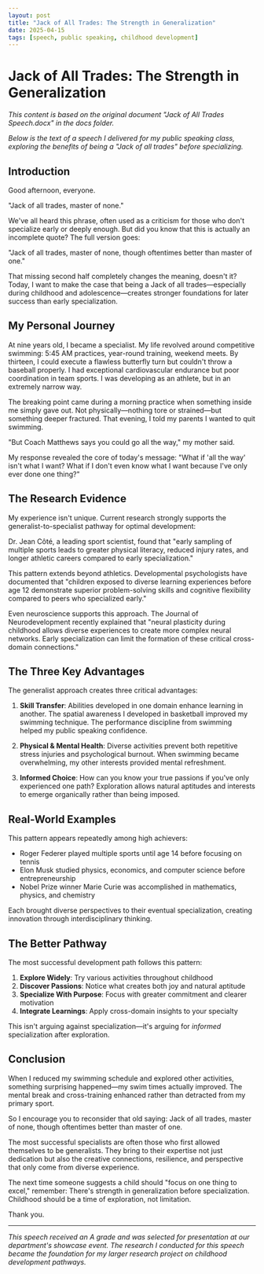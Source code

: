 ```yaml
---
layout: post
title: "Jack of All Trades: The Strength in Generalization"
date: 2025-04-15
tags: [speech, public speaking, childhood development]
---
```


# Jack of All Trades: The Strength in Generalization

*This content is based on the original document "Jack of All Trades Speech.docx" in the docs folder.*

*Below is the text of a speech I delivered for my public speaking class, exploring the benefits of being a "Jack of all trades" before specializing.*

## Introduction

Good afternoon, everyone.

"Jack of all trades, master of none."

We've all heard this phrase, often used as a criticism for those who don't specialize early or deeply enough. But did you know that this is actually an incomplete quote? The full version goes:

"Jack of all trades, master of none, though oftentimes better than master of one."

That missing second half completely changes the meaning, doesn't it? Today, I want to make the case that being a Jack of all trades—especially during childhood and adolescence—creates stronger foundations for later success than early specialization.

## My Personal Journey

At nine years old, I became a specialist. My life revolved around competitive swimming: 5:45 AM practices, year-round training, weekend meets. By thirteen, I could execute a flawless butterfly turn but couldn't throw a baseball properly. I had exceptional cardiovascular endurance but poor coordination in team sports. I was developing as an athlete, but in an extremely narrow way.

The breaking point came during a morning practice when something inside me simply gave out. Not physically—nothing tore or strained—but something deeper fractured. That evening, I told my parents I wanted to quit swimming.

"But Coach Matthews says you could go all the way," my mother said.

My response revealed the core of today's message: "What if 'all the way' isn't what I want? What if I don't even know what I want because I've only ever done one thing?"

## The Research Evidence

My experience isn't unique. Current research strongly supports the generalist-to-specialist pathway for optimal development:

Dr. Jean Côté, a leading sport scientist, found that "early sampling of multiple sports leads to greater physical literacy, reduced injury rates, and longer athletic careers compared to early specialization."

This pattern extends beyond athletics. Developmental psychologists have documented that "children exposed to diverse learning experiences before age 12 demonstrate superior problem-solving skills and cognitive flexibility compared to peers who specialized early."

Even neuroscience supports this approach. The Journal of Neurodevelopment recently explained that "neural plasticity during childhood allows diverse experiences to create more complex neural networks. Early specialization can limit the formation of these critical cross-domain connections."

## The Three Key Advantages

The generalist approach creates three critical advantages:

1. **Skill Transfer**: Abilities developed in one domain enhance learning in another. The spatial awareness I developed in basketball improved my swimming technique. The performance discipline from swimming helped my public speaking confidence.

2. **Physical & Mental Health**: Diverse activities prevent both repetitive stress injuries and psychological burnout. When swimming became overwhelming, my other interests provided mental refreshment.

3. **Informed Choice**: How can you know your true passions if you've only experienced one path? Exploration allows natural aptitudes and interests to emerge organically rather than being imposed.

## Real-World Examples

This pattern appears repeatedly among high achievers:

- Roger Federer played multiple sports until age 14 before focusing on tennis
- Elon Musk studied physics, economics, and computer science before entrepreneurship
- Nobel Prize winner Marie Curie was accomplished in mathematics, physics, and chemistry

Each brought diverse perspectives to their eventual specialization, creating innovation through interdisciplinary thinking.

## The Better Pathway

The most successful development path follows this pattern:

1. **Explore Widely**: Try various activities throughout childhood
2. **Discover Passions**: Notice what creates both joy and natural aptitude
3. **Specialize With Purpose**: Focus with greater commitment and clearer motivation
4. **Integrate Learnings**: Apply cross-domain insights to your specialty

This isn't arguing against specialization—it's arguing for *informed* specialization after exploration.

## Conclusion

When I reduced my swimming schedule and explored other activities, something surprising happened—my swim times actually improved. The mental break and cross-training enhanced rather than detracted from my primary sport.

So I encourage you to reconsider that old saying: Jack of all trades, master of none, though oftentimes better than master of one.

The most successful specialists are often those who first allowed themselves to be generalists. They bring to their expertise not just dedication but also the creative connections, resilience, and perspective that only come from diverse experience.

The next time someone suggests a child should "focus on one thing to excel," remember: There's strength in generalization before specialization. Childhood should be a time of exploration, not limitation.

Thank you.

---

*This speech received an A grade and was selected for presentation at our department's showcase event. The research I conducted for this speech became the foundation for my larger research project on childhood development pathways.*